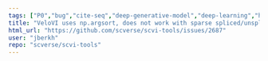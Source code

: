 ```yaml
---
tags: ["P0","bug","cite-seq","deep-generative-model","deep-learning","human-cell-atlas","scrna-seq","scverse","single-cell-genomics","single-cell-rna-seq","variational-autoencoder","variational-bayes"]
title: "VeloVI uses np.argsort, does not work with sparse spliced/unspliced layers"
html_url: "https://github.com/scverse/scvi-tools/issues/2687"
user: "jberkh"
repo: "scverse/scvi-tools"
---
```


